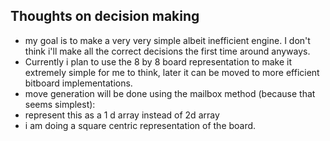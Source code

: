 ## Thoughts on decision making
- my goal is to make a very very simple albeit inefficient engine. I don't think i'll make all the correct decisions the first time around anyways. 
- Currently i plan to use the 8 by 8 board representation to make it extremely simple for me to think, later it can be moved to more efficient bitboard implementations. 
- move generation will be done using the mailbox method (because that seems simplest):  
- represent this as a 1 d array instead of 2d array 
- i am doing a square centric representation of the board. 
